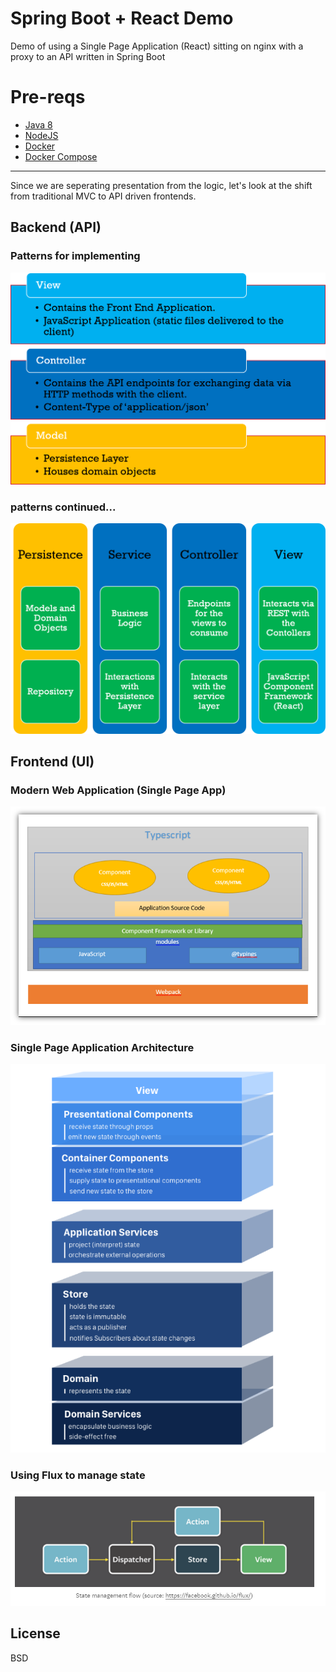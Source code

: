 # Spring Boot + React Demo
Demo of using a Single Page Application (React) sitting on nginx with a proxy to an API written in Spring Boot

# Pre-reqs

  - [Java 8](https://openjdk.java.net/install/)
  - [NodeJS](https://nodejs.org/en/)
  - [Docker](https://www.docker.com/get-started)
  - [Docker Compose](https://docs.docker.com/compose/gettingstarted/)

---
Since we are seperating presentation from the logic, let's look at the shift from traditional MVC to API driven 
frontends.

## Backend (API)

### Patterns for implementing 
![Patterns to Follow](images/patterns.png "Patterns")

### patterns continued...
![Patterns Continued](images/patterns_continued.png "Patterns Continued")

## Frontend (UI)

### Modern Web Application (Single Page App)
![Modern Web Application](images/modern_web_application.png "Modern Web Application")

### Single Page Application Architecture
![SPA Architecture](images/spa_architecture.png "Single Page Architecture")

### Using Flux to manage state
![Flux](images/flux.png "Flux")

License
----
BSD